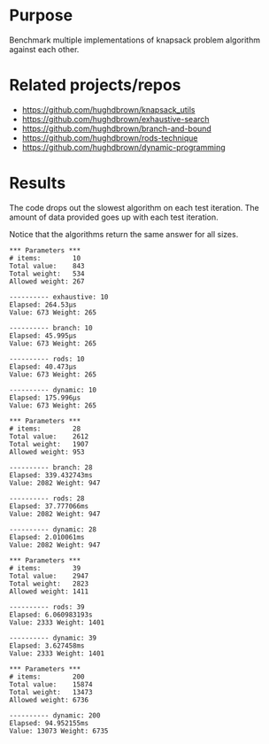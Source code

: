 # Purpose
Benchmark multiple implementations of knapsack problem algorithm against each other.

# Related projects/repos
- https://github.com/hughdbrown/knapsack_utils
- https://github.com/hughdbrown/exhaustive-search
- https://github.com/hughdbrown/branch-and-bound
- https://github.com/hughdbrown/rods-technique
- https://github.com/hughdbrown/dynamic-programming

# Results
The code drops out the slowest algorithm on each test iteration. The amount of data provided goes up with each test iteration.

Notice that the algorithms return the same answer for all sizes.

```
*** Parameters ***
# items:        10
Total value:    843
Total weight:   534
Allowed weight: 267

---------- exhaustive: 10
Elapsed: 264.53µs
Value: 673 Weight: 265

---------- branch: 10
Elapsed: 45.995µs
Value: 673 Weight: 265

---------- rods: 10
Elapsed: 40.473µs
Value: 673 Weight: 265

---------- dynamic: 10
Elapsed: 175.996µs
Value: 673 Weight: 265

*** Parameters ***
# items:        28
Total value:    2612
Total weight:   1907
Allowed weight: 953

---------- branch: 28
Elapsed: 339.432743ms
Value: 2082 Weight: 947

---------- rods: 28
Elapsed: 37.777066ms
Value: 2082 Weight: 947

---------- dynamic: 28
Elapsed: 2.010061ms
Value: 2082 Weight: 947

*** Parameters ***
# items:        39
Total value:    2947
Total weight:   2823
Allowed weight: 1411

---------- rods: 39
Elapsed: 6.060983193s
Value: 2333 Weight: 1401

---------- dynamic: 39
Elapsed: 3.627458ms
Value: 2333 Weight: 1401

*** Parameters ***
# items:        200
Total value:    15874
Total weight:   13473
Allowed weight: 6736

---------- dynamic: 200
Elapsed: 94.952155ms
Value: 13073 Weight: 6735
```
